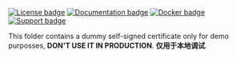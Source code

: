 [![License badge](https://img.shields.io/badge/license-Apache2-orange.svg)](http://www.apache.org/licenses/LICENSE-2.0)
[![Documentation badge](https://readthedocs.org/projects/fiware-orion/badge/?version=latest)](http://doc-kurento.readthedocs.org/en/latest/)
[![Docker badge](https://img.shields.io/docker/pulls/fiware/orion.svg)](https://hub.docker.com/r/fiware/stream-oriented-kurento/)
[![Support badge]( https://img.shields.io/badge/support-sof-yellowgreen.svg)](http://stackoverflow.com/questions/tagged/kurento)

This folder contains a dummy self-signed certificate only for demo purposses,
**DON'T USE IT IN PRODUCTION**.
**仅用于本地调试**.
